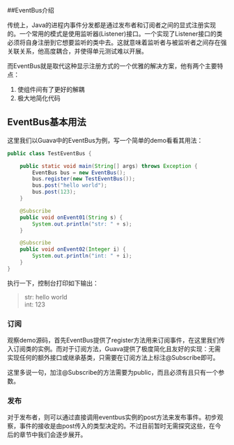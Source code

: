 ##EventBus介绍

传统上，Java的进程内事件分发都是通过发布者和订阅者之间的显式注册实现的。一个常用的模式是使用监听器(Listener)接口。一个实现了Listener接口的类必须将自身注册到它想要监听的类中去。这就意味着监听者与被监听者之间存在强关联关系，他高度耦合，并使得单元测试难以开展。

而EventBus就是取代这种显示注册方式的一个优雅的解决方案，他有两个主要特点：
1. 使组件间有了更好的解耦
2. 极大地简化代码


## EventBus基本用法

这里我们以Guava中的EventBus为例，写一个简单的demo看看其用法：

```java
public class TestEventBus {

    public static void main(String[] args) throws Exception {
        EventBus bus = new EventBus();
        bus.register(new TestEventBus());
        bus.post("hello world");
        bus.post(123);
    }

    @Subscribe
    public void onEvent01(String s) {
        System.out.println("str: " + s);
    }

    @Subscribe
    public void onEvent02(Integer i) {
        System.out.println("int: " + i);
    }
}
```

执行一下，控制台打印如下输出：

> str: hello world<br>
> int: 123

### 订阅

观察demo源码，首先EventBus提供了register方法用来订阅事件，在这里我们传入订阅类的实例。而对于订阅方法，Guava提供了极度简化且友好的实现：无需实现任何的额外接口或继承基类，只需要在订阅方法上标注@Subscribe即可。

这里多说一句，加注@Subscribe的方法需要为public，而且必须有且只有一个参数。

### 发布

对于发布者，则可以通过直接调用eventbus实例的post方法来发布事件。初步观察，事件的接收是由post传入的类型决定的。不过目前暂时无需探究这些，在今后的章节中我们会逐步展开。

